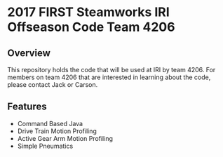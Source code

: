 # 2017 FIRST Steamworks IRI Offseason Code Team 4206

## Overview

  This repository holds the code that will be used at IRI by team 4206. For members on team 4206 that are interested in learning about the code, please contact Jack or Carson.
  
## Features
  - Command Based Java
  - Drive Train Motion Profiling
  - Active Gear Arm Motion Profiling
  - Simple Pneumatics

  
